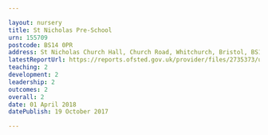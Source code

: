 ```yaml
---

layout: nursery
title: St Nicholas Pre-School
urn: 155709
postcode: BS14 0PR
address: St Nicholas Church Hall, Church Road, Whitchurch, Bristol, BS14 0PR
latestReportUrl: https://reports.ofsted.gov.uk/provider/files/2735373/urn/155709.pdf
teaching: 2
development: 2
leadership: 2
outcomes: 2
overall: 2
date: 01 April 2018 
datePublish: 19 October 2017

---
```

